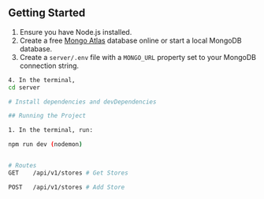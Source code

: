 ## Getting Started

1. Ensure you have Node.js installed.
2. Create a free [Mongo Atlas](https://www.mongodb.com/atlas/database) database online or start a local MongoDB database.
3. Create a `server/.env` file with a `MONGO_URL` property set to your MongoDB connection string.


```bash
4. In the terminal, 
cd server

# Install dependencies and devDependencies

## Running the Project

1. In the terminal, run: 

npm run dev (nodemon)


# Routes
GET    /api/v1/stores # Get Stores

POST   /api/v1/stores # Add Store

```